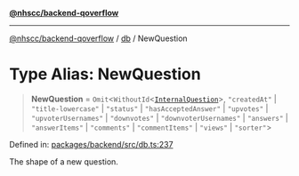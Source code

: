 [**@nhscc/backend-qoverflow**](../../README.md)

***

[@nhscc/backend-qoverflow](../../README.md) / [db](../README.md) / NewQuestion

# Type Alias: NewQuestion

> **NewQuestion** = `Omit`\<`WithoutId`\<[`InternalQuestion`](InternalQuestion.md)\>, `"createdAt"` \| `"title-lowercase"` \| `"status"` \| `"hasAcceptedAnswer"` \| `"upvotes"` \| `"upvoterUsernames"` \| `"downvotes"` \| `"downvoterUsernames"` \| `"answers"` \| `"answerItems"` \| `"comments"` \| `"commentItems"` \| `"views"` \| `"sorter"`\>

Defined in: [packages/backend/src/db.ts:237](https://github.com/nhscc/qoverflow.api.hscc.bdpa.org/blob/7f72ded3e1b4a649a6466e0d002164176291fadc/packages/backend/src/db.ts#L237)

The shape of a new question.

